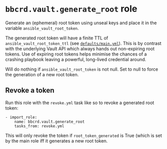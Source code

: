 `bbcrd.vault.generate_root` role
================================

Generate an (ephemeral) root token using unseal keys and place it in the
variable `ansible_vault_root_token`.

The generated root token will have a finite TTL of
`ansible_vault_root_token_ttl` (see
[`defaults/main.yml`](./defaults/main.yml)). This is by contrast with the
underlying Vault API which always hands out non-expiring root tokens. Use of
expiring root tokens helps minimise the chances of a crashing playbook leaving
a powerful, long-lived credential around.

Will do nothing if `ansible_vault_root_token` is not null. Set to null to force
the generation of a new root token.


Revoke a token
--------------

Run this role with the `revoke.yml` task like so to revoke a generated root
token:

    - import_role:
        name: bbcrd.vault.generate_root
        tasks_from: revoke.yml

This will only revoke the token if `root_token_generated` is True (which is set
by the main role iff it generates a new root token.
